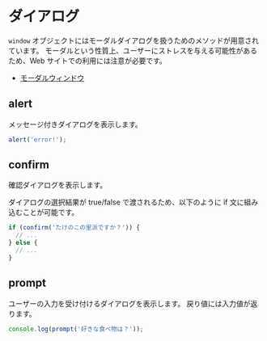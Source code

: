 # ダイアログ

`window` オブジェクトにはモーダルダイアログを扱うためのメソッドが用意されています。
モーダルという性質上、ユーザーにストレスを与える可能性があるため、Web サイトでの利用には注意が必要です。

- [モーダルウィンドウ](https://ja.wikipedia.org/wiki/%E3%83%A2%E3%83%BC%E3%83%80%E3%83%AB%E3%82%A6%E3%82%A3%E3%83%B3%E3%83%89%E3%82%A6)

## alert

メッセージ付きダイアログを表示します。

```javascript
alert('error!');
```

## confirm

確認ダイアログを表示します。

ダイアログの選択結果が true/false で渡されるため、以下のように if 文に組み込むことが可能です。

```javascript
if (confirm('たけのこの里派ですか？')) {
  // ...
} else {
  // ...
}
```

## prompt

ユーザーの入力を受け付けるダイアログを表示します。
戻り値には入力値が返ります。

```javascript
console.log(prompt('好きな食べ物は？'));
```
